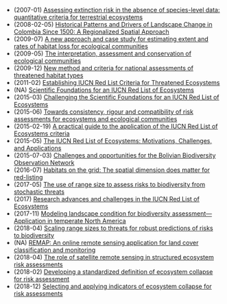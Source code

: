 *  (2007-01) [Assessing extinction risk in the absence of species-level data: quantitative criteria for terrestrial ecosystems](http://doi.org/10.1007/s10531-006-9102-1)
 *  (2008-02-05) [Historical Patterns and Drivers of Landscape Change in Colombia Since 1500: A Regionalized Spatial Approach](http://doi.org/10.1080/00045600701733911)
 *  (2009-07) [A new approach and case study for estimating extent and rates of habitat loss for ecological communities](http://doi.org/10.1016/j.biocon.2009.02.015)
 *  (2009-05) [The interpretation, assessment and conservation of ecological communities](http://doi.org/10.1111/j.1442-8903.2009.00453.x)
 *  (2009-12) [New method and criteria for national assessments of threatened habitat types](http://doi.org/10.1007/s10531-009-9684-5)
 *  (2011-02) [Establishing IUCN Red List Criteria for Threatened Ecosystems](http://doi.org/10.1111/j.1523-1739.2010.01598.x)
 *  (NA) [Scientific Foundations for an IUCN Red List of Ecosystems](http://doi.org/10.1371/journal.pone.0062111)
 *  (2015-03) [Challenging the Scientific Foundations for an IUCN Red List of Ecosystems](http://doi.org/10.1111/conl.12111)
 *  (2015-06) [Towards consistency, rigour and compatibility of risk assessments for ecosystems and ecological communities](http://doi.org/10.1111/aec.12148)
 *  (2015-02-19) [A practical guide to the application of the IUCN Red List of Ecosystems criteria](http://doi.org/10.1098/rstb.2014.0003)
 *  (2015-05) [The IUCN Red List of Ecosystems: Motivations, Challenges, and Applications](http://doi.org/10.1111/conl.12167)
 *  (2015-07-03) [Challenges and opportunities for the Bolivian Biodiversity Observation Network](http://doi.org/10.1080/14888386.2015.1068710)
 *  (2016-07) [Habitats on the grid: The spatial dimension does matter for red-listing](http://doi.org/10.1016/j.jnc.2016.03.007)
 *  (2017-05) [The use of range size to assess risks to biodiversity from stochastic threats](http://doi.org/10.1111/ddi.12533)
 *  (2017) [Research advances and challenges in the IUCN Red List of Ecosystems](http://doi.org/10.17520/biods.2016134)
 *  (2017-11) [Modeling landscape condition for biodiversity assessment—Application in temperate North America](http://doi.org/10.1016/j.ecolind.2017.06.049)
 *  (2018-04) [Scaling range sizes to threats for robust predictions of risks to biodiversity](http://doi.org/10.1111/cobi.12988)
 *  (NA) [REMAP: An online remote sensing application for land cover classification and monitoring](http://doi.org/10.1101/212464)
 *  (2018-04) [The role of satellite remote sensing in structured ecosystem risk assessments](http://doi.org/10.1016/j.scitotenv.2017.11.034)
 *  (2018-02) [Developing a standardized definition of ecosystem collapse for risk assessment](http://doi.org/10.1002/fee.1747)
 *  (2018-12) [Selecting and applying indicators of ecosystem collapse for risk assessments](http://doi.org/10.1111/cobi.13107)
